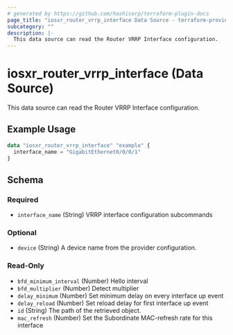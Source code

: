 ```yaml
---
# generated by https://github.com/hashicorp/terraform-plugin-docs
page_title: "iosxr_router_vrrp_interface Data Source - terraform-provider-iosxr"
subcategory: ""
description: |-
  This data source can read the Router VRRP Interface configuration.
---
```


# iosxr_router_vrrp_interface (Data Source)

This data source can read the Router VRRP Interface configuration.

## Example Usage

```terraform
data "iosxr_router_vrrp_interface" "example" {
  interface_name = "GigabitEthernet0/0/0/1"
}
```

<!-- schema generated by tfplugindocs -->
## Schema

### Required

- `interface_name` (String) VRRP interface configuration subcommands

### Optional

- `device` (String) A device name from the provider configuration.

### Read-Only

- `bfd_minimum_interval` (Number) Hello interval
- `bfd_multiplier` (Number) Detect multiplier
- `delay_minimum` (Number) Set minimum delay on every interface up event
- `delay_reload` (Number) Set reload delay for first interface up event
- `id` (String) The path of the retrieved object.
- `mac_refresh` (Number) Set the Subordinate MAC-refresh rate for this interface
